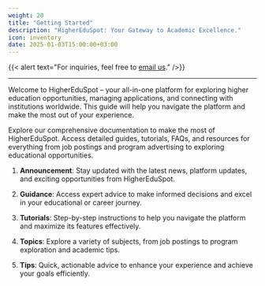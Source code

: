 ```yaml
---
weight: 20
title: "Getting Started"
description: "HigherEduSpot: Your Gateway to Academic Excellence."
icon: inventory
date: 2025-01-03T15:00:00+03:00
---
```


{{< alert text="For inquiries, feel free to [email us](mailto:support@highereduspot.com)." />}}

---

Welcome to HigherEduSpot – your all-in-one platform for exploring higher education opportunities, managing applications, and connecting with institutions worldwide. This guide will help you navigate the platform and make the most out of your experience.

Explore our comprehensive documentation to make the most of HigherEduSpot. Access detailed guides, tutorials, FAQs, and resources for everything from job postings and program advertising to exploring educational opportunities.

1. **Announcement**: Stay updated with the latest news, platform updates, and exciting opportunities from HigherEduSpot.

2. **Guidance**: Access expert advice to make informed decisions and excel in your educational or career journey.

3. **Tutorials**: Step-by-step instructions to help you navigate the platform and maximize its features effectively.

4. **Topics**: Explore a variety of subjects, from job postings to program exploration and academic tips.

5. **Tips**: Quick, actionable advice to enhance your experience and achieve your goals efficiently.
